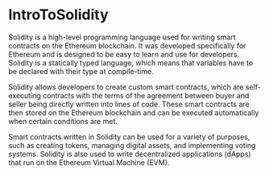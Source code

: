 # IntroToSolidity

Solidity is a high-level programming language used for writing smart contracts on the Ethereum blockchain. It was developed specifically for Ethereum and is designed to be easy to learn and use for developers. Solidity is a statically typed language, which means that variables have to be declared with their type at compile-time.

Solidity allows developers to create custom smart contracts, which are self-executing contracts with the terms of the agreement between buyer and seller being directly written into lines of code. These smart contracts are then stored on the Ethereum blockchain and can be executed automatically when certain conditions are met.

Smart contracts written in Solidity can be used for a variety of purposes, such as creating tokens, managing digital assets, and implementing voting systems. Solidity is also used to write decentralized applications (dApps) that run on the Ethereum Virtual Machine (EVM).
